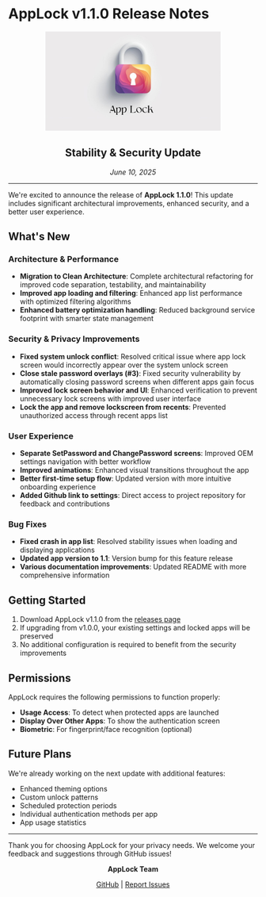 # AppLock v1.1.0 Release Notes

<div align="center">
  <img src="screenshots/ic_screenshot.png" alt="AppLock" height="200" />
  <h2>Stability & Security Update</h2>
  <p><em>June 10, 2025</em></p>
</div>

---

We're excited to announce the release of **AppLock 1.1.0**! This update includes significant
architectural improvements, enhanced security, and a better user experience.

## What's New

### Architecture & Performance

- **Migration to Clean Architecture**: Complete architectural refactoring for improved code
  separation, testability, and maintainability
- **Improved app loading and filtering**: Enhanced app list performance with optimized filtering
  algorithms
- **Enhanced battery optimization handling**: Reduced background service footprint with smarter
  state management

### Security & Privacy Improvements

- **Fixed system unlock conflict**: Resolved critical issue where app lock screen would incorrectly
  appear over the system unlock screen
- **Close stale password overlays (#3)**: Fixed security vulnerability by automatically closing
  password screens when different apps gain focus
- **Improved lock screen behavior and UI**: Enhanced verification to prevent unnecessary lock
  screens
  with improved user interface
- **Lock the app and remove lockscreen from recents**: Prevented unauthorized access through recent
  apps list

### User Experience

- **Separate SetPassword and ChangePassword screens**: Improved OEM settings navigation with better
  workflow
- **Improved animations**: Enhanced visual transitions throughout the app
- **Better first-time setup flow**: Updated version with more intuitive onboarding experience
- **Added Github link to settings**: Direct access to project repository for feedback and
  contributions

### Bug Fixes

- **Fixed crash in app list**: Resolved stability issues when loading and displaying applications
- **Updated app version to 1.1**: Version bump for this feature release
- **Various documentation improvements**: Updated README with more comprehensive information

## Getting Started

1. Download AppLock v1.1.0 from
   the [releases page](https://github.com/PranavPurwar/AppLock/releases)
2. If upgrading from v1.0.0, your existing settings and locked apps will be preserved
3. No additional configuration is required to benefit from the security improvements

## Permissions

AppLock requires the following permissions to function properly:

- **Usage Access**: To detect when protected apps are launched
- **Display Over Other Apps**: To show the authentication screen
- **Biometric**: For fingerprint/face recognition (optional)

## Future Plans

We're already working on the next update with additional features:

- Enhanced theming options
- Custom unlock patterns
- Scheduled protection periods
- Individual authentication methods per app
- App usage statistics

---

Thank you for choosing AppLock for your privacy needs. We welcome your feedback and suggestions
through GitHub issues!

<div align="center">
  <p><b>AppLock Team</b></p>
  <a href="https://github.com/PranavPurwar/AppLock">GitHub</a> | 
  <a href="https://github.com/PranavPurwar/AppLock/issues">Report Issues</a>
</div>
